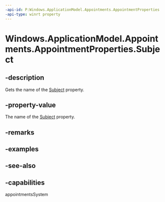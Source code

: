 ```yaml
---
-api-id: P:Windows.ApplicationModel.Appointments.AppointmentProperties.Subject
-api-type: winrt property
---
```


<!-- Property syntax
public string Subject { get; }
-->

# Windows.ApplicationModel.Appointments.AppointmentProperties.Subject

## -description
Gets the name of the [Subject](appointment_subject.md) property.

## -property-value
The name of the [Subject](appointment_subject.md) property.

## -remarks

## -examples

## -see-also

## -capabilities
appointmentsSystem
